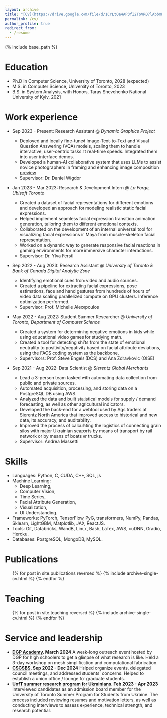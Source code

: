 ```yaml
---
layout: archive
title: "[CV](https://drive.google.com/file/d/1CYLtOa4AP3fI2ToVRO7lAbbXP_4No6zx/view?usp=sharing)"
permalink: /cv/
author_profile: true
redirect_from:
  - /resume
---
```


{% include base_path %}

Education
======
* Ph.D in Computer Science, University of Toronto, 2028 (expected)
* M.S. in Computer Science, University of Toronto, 2023
* B.S. in System Analysis, with Honors, Taras Shevchenko National University of Kyiv, 2021

Work experience
======
* Sep 2023 - Present: Research Assistant @ *Dynamic Graphics Project*
  * Deployed and locally fine-tuned Image-Text-to-Text and Visual Question Answering (VQA) models, scaling them to handle interactive, user-centric tasks at real-time speeds. Integrated them into user interface demos.
  * Developed a human-AI collaborative system that uses LLMs to assist novice photographers in framing and enhancing image composition [preview](https://drive.google.com/file/d/1di0v8UHQn5MShDxBtT3nSdgwYIMjdMli/view?usp=sharing)
  * Supervisor: Dr. Daniel Wigdor

* Jan 2023 - Mar 2023: Research & Development Intern @ *La Forge, Ubisoft Toronto*
  * Created a dataset of facial representations for different emotions and developed an approach for modeling realistic static facial expressions.
  * Helped implement seamless facial expression transition animation generation, tailoring them to different emotional contexts.
  * Collaborated on the development of an internal universal tool for visualizing facial expressions in Maya from muscle-skeleton facial representation.
  * Worked on a dynamic way to generate responsive facial reactions in gaming environments for more immersive character interactions.
  * Supervisor: Dr. Ylva Ferstl

* Sep 2022 - Aug 2023: Research Assistant @ *University of Toronto & Bank of Canada Digital Analytic Zone*
  * Identifying emotional cues from video and audio sources.
  * Created a pipeline for extracting facial expressions, pose estimations, face and hand gestures from hundreds of hours of video data scaling parallelized compute on GPU clusters. Inference optimization performed.
  * Supervisor: Prof. Michelle Alexopoulos

* May 2022 - Aug 2022: Student Summer Researcher @ *University of Toronto, Department of Computer Science*
  * Created a system for determining negative emotions in kids while using educational video games for studying math.
  * Created a tool for detecting shifts from the state of emotional neutrality to positivity/negativity based on facial attribute deviations, using the FACS coding system as the backbone.
  * Supervisors: Prof. Steve Engels (DCS) and Ana Zdravkovic (OISE)

* Sep 2021 - Aug 2022: Data Scientist @ *Sierentz Global Merchants*
  * Lead a 3-person team tasked with automating data collection from public and private sources.
  * Automated acquisition, processing, and storing data on a PostgreSQL DB using AWS.
  * Analyzed the data and built statistical models for supply / demand forecasting, as well as other agricultural indicators.
  * Developed the back-end for a webtool used by Ags traders at Sierentz North America that improved access to historical and new data, its accuracy, and auditability.
  * Improved the process of calculating the logistics of connecting grain silos with major Ukrainian seaports by means of transport by rail network or by means of boats or trucks.
  * Supervisor: Andrea Massetti

  
Skills
======
* Languages: Python, C, CUDA, C++, SQL, js
* Machine Learning:
  * Deep Learning, 
  * Computer Vision, 
  * Time Series,
  * Facial Attribute Generation, 
  * Visualization, 
  * UI Understanding.
* Frameworks: PyTorch, TensorFlow, PyG, transformers, NumPy, Pandas, Sklearn, LightGBM, Matplotlib, JAX, ReactJS.
* Tools: Git, Databricks, WandB, Linux, Bash, LaTex, AWS, cuDNN, Gradio, Heroku.
* Databases: PostgreSQL, MongoDB, MySQL.

Publications
======
  <ul>{% for post in site.publications reversed %}
    {% include archive-single-cv.html %}
  {% endfor %}</ul>
  
<!-- Talks
======
  <ul>{% for post in site.talks reversed %}
    {% include archive-single-talk-cv.html  %}
  {% endfor %}</ul>
   -->
Teaching
======
  <ul>{% for post in site.teaching reversed %}
    {% include archive-single-cv.html %}
  {% endfor %}</ul>
  
Service and leadership
======
* **[DGP Academy](https://www.dgp.toronto.edu/dgp-academy/). March 2024** 
A week-long outreach event hosted by DGP for high schoolers to get a glimpse of what research is like. Held a 3-day workshop on mesh simplification and computational fabrication.
* **[CSGSBS](https://www.cs.toronto.edu/csgsbs/about/). Sep 2022 - Dec 2024**
Helped organize events, delegated council meetings, and addressed students' concerns. Helped to establish a union office / lounge for graduate students.
* **[UofT summer research program for Ukrainians](https://www.utm.utoronto.ca/registrar/ukraine/). Feb 2023 - Apr 2023**
Interviewed candidates as an admission board member for the University of Toronto Summer Program for Students from Ukraine. The process included reviewing resumes and motivation letters, as well as conducting interviews to assess experience, technical strength, and research potential.